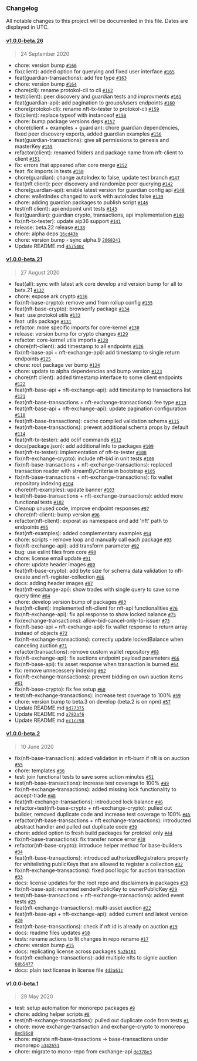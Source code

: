 ### Changelog

All notable changes to this project will be documented in this file. Dates are displayed in UTC.

#### [v1.0.0-beta.26](https://github.com/protokol/nft-plugins/compare/v1.0.0-beta.21...v1.0.0-beta.26)

> 24 September 2020

-   chore: version bump [`#166`](https://github.com/protokol/nft-plugins/pull/166)
-   fix(client): added option for querying and fixed user interface [`#165`](https://github.com/protokol/nft-plugins/pull/165)
-   feat(guardian-transactions): add fee type [`#163`](https://github.com/protokol/nft-plugins/pull/163)
-   chore: version bump [`#164`](https://github.com/protokol/nft-plugins/pull/164)
-   chore(cli): rename protokol-cli to cli [`#162`](https://github.com/protokol/nft-plugins/pull/162)
-   test(client): peer discovery and guardian tests and improvments [`#161`](https://github.com/protokol/nft-plugins/pull/161)
-   feat(guardian-api): add pagination to groups/users endpoints [`#160`](https://github.com/protokol/nft-plugins/pull/160)
-   chore(protokol-cli): rename nft-tx-tester to protokol-cli [`#159`](https://github.com/protokol/nft-plugins/pull/159)
-   fix(client): replace typeof with instanceof [`#158`](https://github.com/protokol/nft-plugins/pull/158)
-   chore: bump package versions deps [`#157`](https://github.com/protokol/nft-plugins/pull/157)
-   chore(client + examples + guardian): chore guardian dependencies, fixed peer discovery exports, added guardian examples [`#156`](https://github.com/protokol/nft-plugins/pull/156)
-   feat(guardian-transactions): give all permissions to genesis and masterKey [`#155`](https://github.com/protokol/nft-plugins/pull/155)
-   refactor(client): renamed folders and package name from nft-client to client [`#151`](https://github.com/protokol/nft-plugins/pull/151)
-   fix: errors that appeared after core merge [`#152`](https://github.com/protokol/nft-plugins/pull/152)
-   feat: fix imports in tests [`#150`](https://github.com/protokol/nft-plugins/pull/150)
-   chore(guardian): change autoIndex to false, update test branch [`#147`](https://github.com/protokol/nft-plugins/pull/147)
-   feat(nft client): peer discovery and randomize peer querying [`#142`](https://github.com/protokol/nft-plugins/pull/142)
-   chore(guardian-api): enable latest version for guardian config api [`#148`](https://github.com/protokol/nft-plugins/pull/148)
-   chore: walletIndex changed to work with autoIndex false [`#139`](https://github.com/protokol/nft-plugins/pull/139)
-   chore: adding guardian packages to publish script [`#146`](https://github.com/protokol/nft-plugins/pull/146)
-   test(nft client): api endpoint unit tests [`#143`](https://github.com/protokol/nft-plugins/pull/143)
-   feat(guardian): guardian crypto, transactions, api implementation [`#140`](https://github.com/protokol/nft-plugins/pull/140)
-   fix(nft-tx-tester): update aip36 support [`#141`](https://github.com/protokol/nft-plugins/pull/141)
-   release: beta.22 release [`#138`](https://github.com/protokol/nft-plugins/pull/138)
-   chore: alpha deps [`16cd43b`](https://github.com/protokol/nft-plugins/commit/16cd43bd6888442eb744e77138ededbc64799049)
-   chore: version bump - sync alpha.9 [`2068241`](https://github.com/protokol/nft-plugins/commit/2068241608fc225bff033a1b3ea881c8eb65ad2c)
-   Update README.md [`457540c`](https://github.com/protokol/nft-plugins/commit/457540c8c7a840f8098adfc7ef84506e2aa67dbe)

#### [v1.0.0-beta.21](https://github.com/protokol/nft-plugins/compare/v1.0.0-beta.2...v1.0.0-beta.21)

> 27 August 2020

-   feat(all): sync with latest ark core develop and version bump for all to beta.21 [`#137`](https://github.com/protokol/nft-plugins/pull/137)
-   chore: expose ark crypto [`#136`](https://github.com/protokol/nft-plugins/pull/136)
-   fix(nft-base-crypto): remove umd from rollup config [`#135`](https://github.com/protokol/nft-plugins/pull/135)
-   feat(nft-base-crypto): browserify package [`#134`](https://github.com/protokol/nft-plugins/pull/134)
-   feat: use protokol utils [`#132`](https://github.com/protokol/nft-plugins/pull/132)
-   feat: utils package [`#131`](https://github.com/protokol/nft-plugins/pull/131)
-   refactor: more specific imports for core-kernel [`#130`](https://github.com/protokol/nft-plugins/pull/130)
-   release: version bump for crypto changes [`#129`](https://github.com/protokol/nft-plugins/pull/129)
-   refactor: core-kernel utils imports [`#128`](https://github.com/protokol/nft-plugins/pull/128)
-   chore(nft-client): add timestamp to all endpoints [`#126`](https://github.com/protokol/nft-plugins/pull/126)
-   fix(nft-base-api + nft-exchange-api): add timestamp to single return endpoints [`#125`](https://github.com/protokol/nft-plugins/pull/125)
-   chore: root package ver bump [`#124`](https://github.com/protokol/nft-plugins/pull/124)
-   chore: update to alpha dependencies and bump version [`#123`](https://github.com/protokol/nft-plugins/pull/123)
-   chore(nft client): added timestamp interface to some client endpoints [`#122`](https://github.com/protokol/nft-plugins/pull/122)
-   feat(nft-base-api + nft-exchange-api): add timestamp to transactions list [`#121`](https://github.com/protokol/nft-plugins/pull/121)
-   feat(nft-base-transactions + nft-exchange-transactions): fee type [`#119`](https://github.com/protokol/nft-plugins/pull/119)
-   feat(nft-base-api + nft-exchange-api): update pagination configuration [`#118`](https://github.com/protokol/nft-plugins/pull/118)
-   feat(nft-base-transactions): cache compiled validation schema [`#115`](https://github.com/protokol/nft-plugins/pull/115)
-   feat(nft-base-transactions): prevent additional schema props by default [`#114`](https://github.com/protokol/nft-plugins/pull/114)
-   feat(nft-tx-tester): add oclif commands [`#112`](https://github.com/protokol/nft-plugins/pull/112)
-   docs(package.json): add additional info to packages [`#109`](https://github.com/protokol/nft-plugins/pull/109)
-   feat(nft-tx-tester): implementation of nft-tx-tester [`#108`](https://github.com/protokol/nft-plugins/pull/108)
-   fix(nft-exchange-crypto): include nft-bid in unit tests [`#106`](https://github.com/protokol/nft-plugins/pull/106)
-   fix(nft-base-transactions + nft-exchange-transactions): replaced transaction reader with streamByCriteria in bootstrap [`#105`](https://github.com/protokol/nft-plugins/pull/105)
-   fix(nft-base-transactions + nft-exchange-transactions): fix wallet repository indexing [`#104`](https://github.com/protokol/nft-plugins/pull/104)
-   chore(nft-examples): update banner [`#103`](https://github.com/protokol/nft-plugins/pull/103)
-   test(nft-base-transactions + nft-exchange-transactions): added more functional tests [`#102`](https://github.com/protokol/nft-plugins/pull/102)
-   Cleanup unused code, improve endpoint responses [`#97`](https://github.com/protokol/nft-plugins/pull/97)
-   chore(nft-client): bump version [`#96`](https://github.com/protokol/nft-plugins/pull/96)
-   refactor(nft-client): exporat as namespace and add 'nft' path to endpoints [`#95`](https://github.com/protokol/nft-plugins/pull/95)
-   feat(nft-examples): added complementary examples [`#94`](https://github.com/protokol/nft-plugins/pull/94)
-   chore: scripts - remove loop and manually call each package [`#93`](https://github.com/protokol/nft-plugins/pull/93)
-   fix(nft-exchange-api): add transform parameter [`#92`](https://github.com/protokol/nft-plugins/pull/92)
-   bug: use eslint files from core [`#90`](https://github.com/protokol/nft-plugins/pull/90)
-   chore: license email update [`#91`](https://github.com/protokol/nft-plugins/pull/91)
-   chore: update header images [`#89`](https://github.com/protokol/nft-plugins/pull/89)
-   feat(nft-base-crypto): add byte size for schema data validation to nft-create and nft-register-collection [`#86`](https://github.com/protokol/nft-plugins/pull/86)
-   docs: adding header images [`#87`](https://github.com/protokol/nft-plugins/pull/87)
-   feat(nft-exchange-api): show trades with single query to save some query time [`#84`](https://github.com/protokol/nft-plugins/pull/84)
-   chore: develop version bump of packages [`#83`](https://github.com/protokol/nft-plugins/pull/83)
-   feat(nft-client): implemented nft-client for nft-api functionalities [`#76`](https://github.com/protokol/nft-plugins/pull/76)
-   fix(nft-exchange-api): fix api response to show locked balance [`#75`](https://github.com/protokol/nft-plugins/pull/75)
-   fix(exchange-transactions): allow-bid-cancel-only-to-issuer [`#73`](https://github.com/protokol/nft-plugins/pull/73)
-   fix(nft-base-api + nft-exchange-api): fix wallet response to return array instead of objects [`#72`](https://github.com/protokol/nft-plugins/pull/72)
-   fix(nft-exchange-transactions): correctly update lockedBalance when canceling auction [`#71`](https://github.com/protokol/nft-plugins/pull/71)
-   refactor(transactions): remove custom wallet repository [`#68`](https://github.com/protokol/nft-plugins/pull/68)
-   fix(nft-exchange-api): fix auctions endpoint payload parameters [`#66`](https://github.com/protokol/nft-plugins/pull/66)
-   fix(nft-base-api): fix asset response when transaction is burned [`#64`](https://github.com/protokol/nft-plugins/pull/64)
-   fix: remove unnecessery indexing [`#62`](https://github.com/protokol/nft-plugins/pull/62)
-   fix(nft-exchange-transactions): prevent bidding on own auction items [`#61`](https://github.com/protokol/nft-plugins/pull/61)
-   fix(nft-base-crypto): fix fee setup [`#60`](https://github.com/protokol/nft-plugins/pull/60)
-   test(nft-exchange-transactions): increase test coverage to 100% [`#59`](https://github.com/protokol/nft-plugins/pull/59)
-   chore: version bump to beta.3 on develop (beta.2 is on npm) [`#57`](https://github.com/protokol/nft-plugins/pull/57)
-   Update README.md [`9d77375`](https://github.com/protokol/nft-plugins/commit/9d77375ffdb5fc14dc56fb11f4b3e608d8e6dd94)
-   Update README.md [`a782af6`](https://github.com/protokol/nft-plugins/commit/a782af67ecd61f2d1e7548f6bbcff20f08e50a6a)
-   Update README.md [`ec1cc98`](https://github.com/protokol/nft-plugins/commit/ec1cc98d534e898792c5652e7e77df945742d0d4)

#### [v1.0.0-beta.2](https://github.com/protokol/nft-plugins/compare/v1.0.0-beta.1...v1.0.0-beta.2)

> 10 June 2020

-   fix(nft-base-transaction): added validation in nft-burn if nft is on auction [`#55`](https://github.com/protokol/nft-plugins/pull/55)
-   chore: templates [`#56`](https://github.com/protokol/nft-plugins/pull/56)
-   test: join functional tests to save some action minutes [`#51`](https://github.com/protokol/nft-plugins/pull/51)
-   test(nft-base-transactions): increase test coverage to 100% [`#49`](https://github.com/protokol/nft-plugins/pull/49)
-   fix(nft-exchange-transactions): added missing lock functionality to accept-trade [`#48`](https://github.com/protokol/nft-plugins/pull/48)
-   feat(nft-exchange-transactions): introduced lock balance [`#46`](https://github.com/protokol/nft-plugins/pull/46)
-   refactor+test(nft-base-crypto + nft-exchange-crypto): pulled out builder, removed duplicate code and increase test coverage to 100% [`#45`](https://github.com/protokol/nft-plugins/pull/45)
-   refactor(nft-base-transactions + nft exchange-transactions): introducted abstract handler and pulled out duplicate code [`#39`](https://github.com/protokol/nft-plugins/pull/39)
-   chore: added option to fresh build packages for protokol only [`#44`](https://github.com/protokol/nft-plugins/pull/44)
-   fix(nft-base-transactions): fix transfer nonce error [`#38`](https://github.com/protokol/nft-plugins/pull/38)
-   refactor(nft-base-crypto): introduce helper method for base-builders [`#34`](https://github.com/protokol/nft-plugins/pull/34)
-   feat(nft-base-transactions): introduced authorizedRegistrators property for whitelisting publicKeys that are allowed to register a collection [`#32`](https://github.com/protokol/nft-plugins/pull/32)
-   fix(nft-exchange-transactions): fixed pool logic for auction transaction [`#33`](https://github.com/protokol/nft-plugins/pull/33)
-   docs: license updates for the root repo and disclaimers in packages [`#30`](https://github.com/protokol/nft-plugins/pull/30)
-   fix(nft-base-api): renamed senderPublicKey to ownerPublicKey [`#29`](https://github.com/protokol/nft-plugins/pull/29)
-   test(nft-base-transactions + nft-exchange-transactions): added event tests [`#25`](https://github.com/protokol/nft-plugins/pull/25)
-   feat(nft-exchange-transactions): multi-asset auction [`#22`](https://github.com/protokol/nft-plugins/pull/22)
-   feat(nft-base-api + nft-exchange-api): added current and latest version [`#20`](https://github.com/protokol/nft-plugins/pull/20)
-   feat(nft-base-transactions): check if nft id is already on auction [`#19`](https://github.com/protokol/nft-plugins/pull/19)
-   docs: readme files updates [`#18`](https://github.com/protokol/nft-plugins/pull/18)
-   tests: rename actions to fit changes in repo rename [`#17`](https://github.com/protokol/nft-plugins/pull/17)
-   chore: version bump [`#15`](https://github.com/protokol/nft-plugins/pull/15)
-   docs: replicating license across packages [`5a2b161`](https://github.com/protokol/nft-plugins/commit/5a2b161288a21bbbe009074d93e52d38777d9c4b)
-   feat(nft-exchange-transactions): add multiple nfts to signle auction [`68b5477`](https://github.com/protokol/nft-plugins/commit/68b54776b35d70828744d03cac3abe146ae48d80)
-   docs: plain text license in license file [`4d2a61c`](https://github.com/protokol/nft-plugins/commit/4d2a61cd30a5bbc7bd84eaf3a8e7c40d67c6095e)

#### v1.0.0-beta.1

> 29 May 2020

-   test: setup automation for monorepo packages [`#9`](https://github.com/protokol/nft-plugins/pull/9)
-   chore: adding helper scripts [`#8`](https://github.com/protokol/nft-plugins/pull/8)
-   test(nft-exchange-transactions): pulled out duplicate code from tests [`#1`](https://github.com/protokol/nft-plugins/pull/1)
-   chore: move exchange-transaction and exchange-crypto to monorepo [`8ed96c8`](https://github.com/protokol/nft-plugins/commit/8ed96c897f1ef59e70d50dee813352b807427ce7)
-   chore: migrate nft-base-trasactions -&gt; base-transactions under monorepo [`a342651`](https://github.com/protokol/nft-plugins/commit/a342651085accf4af709417709a8ad39c3ad59ce)
-   chore: migrate to mono-repo from exchange-api [`de378e3`](https://github.com/protokol/nft-plugins/commit/de378e394d3b2be859da353e1f3fd4d6e5f17a25)
